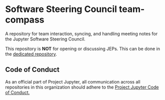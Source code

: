 # Software Steering Council team-compass
A repository for team interaction, syncing, and handling meeting notes for
the Jupyter Software Steering Council.

This repository is **NOT** for opening or discussing JEPs. This can be done in the [dedicated repository](https://github.com/jupyter/enhancement-proposals).


## Code of Conduct
As an official part of Project Jupyter, all communication across all
repositories in this organization should adhere to the
[Project Jupyter Code of Conduct.](https://github.com/jupyter/governance/blob/master/conduct/code_of_conduct.md)
